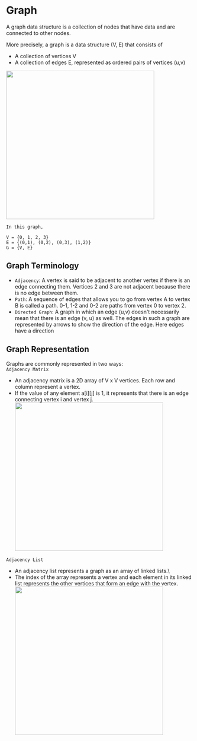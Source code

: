 # Graph

A graph data structure is a collection of nodes that have data and are connected to other nodes.

More precisely, a graph is a data structure (V, E) that consists of
- A collection of vertices V
- A collection of edges E, represented as ordered pairs of vertices (u,v)

<img src="https://cdn.programiz.com/sites/tutorial2program/files/graph-vertices-edges_0.png" width="400px"></img>
```
In this graph,

V = {0, 1, 2, 3}
E = {(0,1), (0,2), (0,3), (1,2)}
G = {V, E}
```

## Graph Terminology

- `Adjacency`: A vertex is said to be adjacent to another vertex if there is an edge connecting them. Vertices 2 and 3 are not adjacent because there is no edge between them.
- `Path`: A sequence of edges that allows you to go from vertex A to vertex B is called a path. 0-1, 1-2 and 0-2 are paths from vertex 0 to vertex 2.
- `Directed Graph`: A graph in which an edge (u,v) doesn't necessarily mean that there is an edge (v, u) as well. The edges in such a graph are represented by arrows to show the direction of the edge.  Here edges have a direction

## Graph Representation

Graphs are commonly represented in two ways:
</br>
`Adjacency Matrix` 
- An adjacency matrix is a 2D array of V x V vertices. Each row and column represent a vertex.
- If the value of any element a[i][j] is 1, it represents that there is an edge connecting vertex i and vertex j.
<img src="https://cdn.programiz.com/sites/tutorial2program/files/adjacency-matrix_1.png" width="400px"></img>

`Adjacency List`
- An adjacency list represents a graph as an array of linked lists.\
- The index of the array represents a vertex and each element in its linked list represents the other vertices that form an edge with the vertex.
<img src="https://cdn.programiz.com/sites/tutorial2program/files/adjacency-list.png" width="400px"></img>
